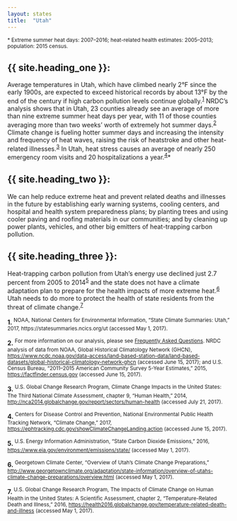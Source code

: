 ```yaml
---
layout: states
title:  "Utah"
---
```

<sup>* Extreme summer heat days: 2007–2016; heat-related health estimates: 2005–2013; population: 2015 census.</sup>

## {{ site.heading_one }}:
Average temperatures in Utah, which have climbed nearly 2°F since the early 1900s, are expected to exceed historical records by about 13°F by the end of the century if high carbon pollution levels continue globally.<sup>[1](#f1)</sup> NRDC’s analysis shows that in Utah, 23 counties already see an average of more than nine extreme summer heat days per year, with 11 of those counties averaging more than two weeks’ worth of extremely hot summer days.<sup>[2](#f2)</sup> Climate change is fueling hotter summer days and increasing the intensity and frequency of heat waves, raising the risk of heatstroke and other heat-related illnesses.<sup>[3](#f3)</sup> In Utah, heat stress causes an average of nearly 250 emergency room visits and 20 hospitalizations a year.<sup>[4](#f4)</sup>*

## {{ site.heading_two }}:
We can help reduce extreme heat and prevent related deaths and illnesses in the future by establishing early warning systems, cooling centers, and hospital and health system preparedness plans; by planting trees and using cooler paving and roofing materials in our communities; and by cleaning up power plants, vehicles, and other big emitters of heat-trapping carbon pollution.

## {{ site.heading_three }}:
Heat-trapping carbon pollution from Utah’s energy use declined just 2.7 percent from 2005 to 2014<sup>[5](#f5)</sup> and the state does not have a climate adaptation plan to prepare for the health impacts of more extreme heat.<sup>[6](#f6)</sup> Utah needs to do more to protect the health of state residents from the threat of climate change.<sup>[7](#f7)</sup>





<footer>
<b id="f1">1.</b><sup> NOAA, National Centers for Environmental Information, “State Climate Summaries: Utah,” 2017, https://statesummaries.ncics.org/ut (accessed May 1, 2017).</sup>

<b id="f2">2.</b><sup> For more information on our analysis, please see [Frequently Asked Questions](https://www.nrdc.org/resources/climate-change-and-health-extreme-heat-faqs). NRDC analysis of data from NOAA, Global Historical Climatology Network (GHCN), https://www.ncdc.noaa.gov/data-access/land-based-station-data/land-based-datasets/global-historical-climatology-network-ghcn (accessed June 15, 2017); and U.S. Census Bureau, “2011–2015 American Community Survey 5-Year Estimates,” 2015, https://factfinder.census.gov (accessed June 15, 2017).</sup>

<b id="f3">3.</b><sup> U.S. Global Change Research Program, Climate Change Impacts in the United States: The Third National Climate Assessment, chapter 9, “Human Health,” 2014, http://nca2014.globalchange.gov/report/sectors/human-health (accessed July 21, 2017).</sup>

<b id="f4">4.</b><sup> Centers for Disease Control and Prevention, National Environmental Public Health Tracking Network, “Climate Change,” 2017, https://ephtracking.cdc.gov/showClimateChangeLanding.action (accessed June 15, 2017).</sup>

<b id="f5">5.</b><sup> U.S. Energy Information Administration, “State Carbon Dioxide Emissions,” 2016, https://www.eia.gov/environment/emissions/state/ (accessed May 1, 2017).</sup>

<b id="f6">6.</b><sup> Georgetown Climate Center, “Overview of Utah’s Climate Change Preparations,” http://www.georgetownclimate.org/adaptation/state-information/overview-of-utahs-climate-change-preparations/overview.html (accessed May 1, 2017).</sup>

<b id="f7">7.</b><sup> U.S. Global Change Research Program, The Impacts of Climate Change on Human Health in the United States: A Scientific Assessment, chapter 2, “Temperature-Related Death and Illness,” 2016, https://health2016.globalchange.gov/temperature-related-death-and-illness (accessed May 1, 2017).</sup>
</footer>
